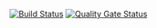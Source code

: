 [![Build Status](http://40.73.72.89:8000/api/badges/bff-trainning/web/status.svg)](http://40.73.72.89:8000/bff-trainning/web)
[![Quality Gate Status](http://40.73.72.89:30090/api/project_badges/measure?project=bff-trainning%3Aweb&metric=alert_status)](http://40.73.72.89:30090/dashboard?id=bff-trainning%3Aweb)
